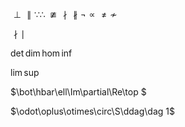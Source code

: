 $\perp\parallel\because\therefore\ncong\nmid\nparallel\neg\propto\ne\nsim$

$\nmid\mid$

$\det\dim\hom\inf$

$\lim\sup$

$\bot\hbar\ell\Im\partial\Re\top $

$\odot\oplus\otimes\circ\S\ddag\dag 1$

